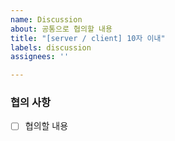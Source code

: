 ```yaml
---
name: Discussion
about: 공통으로 협의할 내용
title: "[server / client] 10자 이내"
labels: discussion
assignees: ''

---
```


### 협의 사항
 
- [ ] 협의할 내용
